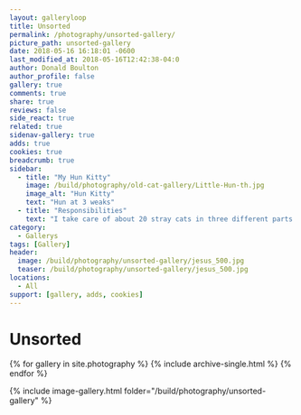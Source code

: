 ```yaml
---
layout: galleryloop
title: Unsorted
permalink: /photography/unsorted-gallery/
picture_path: unsorted-gallery
date: 2018-05-16 16:18:01 -0600
last_modified_at: 2018-05-16T12:42:38-04:0
author: Donald Boulton
author_profile: false
gallery: true
comments: true
share: true
reviews: false
side_react: true
related: true
sidenav-gallery: true
adds: true
cookies: true
breadcrumb: true
sidebar:
  - title: "My Hun Kitty"
    image: /build/photography/old-cat-gallery/Little-Hun-th.jpg
    image_alt: "Hun Kitty"
    text: "Hun at 3 weaks"
  - title: "Responsibilities"
    text: "I take care of about 20 stray cats in three different parts of OKC and any kitty that comes my way."
category:
  - Gallerys
tags: [Gallery]
header:
  image: /build/photography/unsorted-gallery/jesus_500.jpg
  teaser: /build/photography/unsorted-gallery/jesus_500.jpg
locations:
  - All
support: [gallery, adds, cookies]
---
```

# Unsorted

{% for gallery in site.photography %}
  {% include archive-single.html %}
{% endfor %}

{% include image-gallery.html folder="/build/photography/unsorted-gallery" %}
